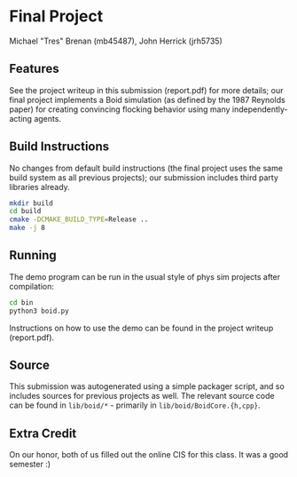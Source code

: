 # Final Project
Michael "Tres" Brenan (mb45487), John Herrick (jrh5735)

## Features

See the project writeup in this submission (report.pdf) for more details; our final project implements a Boid simulation
(as defined by the 1987 Reynolds paper) for creating convincing flocking behavior using many independently-acting
agents. 

## Build Instructions

No changes from default build instructions (the final project uses the same build system as all previous projects); our
submission includes third party libraries already.

```bash
mkdir build
cd build
cmake -DCMAKE_BUILD_TYPE=Release ..
make -j 8
```

## Running

The demo program can be run in the usual style of phys sim projects after compilation:

```bash
cd bin
python3 boid.py
```

Instructions on how to use the demo can be found in the project writeup (report.pdf).

## Source

This submission was autogenerated using a simple packager script, and so includes sources for previous projects as well.
The relevant source code can be found in `lib/boid/*` - primarily in `lib/boid/BoidCore.{h,cpp}`.

## Extra Credit

On our honor, both of us filled out the online CIS for this class. It was a good semester :)
